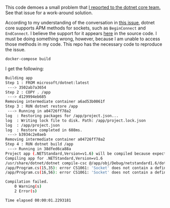 This code demoes a small problem that [I reported to the dotnet core team.](https://github.com/dotnet/corefx/issues/10566) See that issue for a work-around solution.

According to my understanding of the conversation in [this issue](https://github.com/dotnet/corefx/issues/2936), dotnet core supports APM methods for sockets, such as `BeginConnect` and `EndConnect`. I believe the support for it appears [here](https://github.com/dotnet/corefx/blob/master/src/Common/src/System/Net/Sockets/SocketAPMExtensions.cs) in the source code. I must be doing something wrong, however, because I am unable to access those methods in my code. This repo has the necessary code to reproduce the issue.
```bash
docker-compose build
```
I get the following:
```bash
Building app
Step 1 : FROM microsoft/dotnet:latest
 ---> 3502ab7a3654
Step 2 : COPY . /app
 ---> d129994eb685
Removing intermediate container a6ad53b0061f
Step 3 : RUN dotnet restore /app
 ---> Running in a04726ff78a2
log  : Restoring packages for /app/project.json...
log  : Writing lock file to disk. Path: /app/project.lock.json
log  : /app/project.json
log  : Restore completed in 608ms.
 ---> b3934c2e0aeb
Removing intermediate container a04726ff78a2
Step 4 : RUN dotnet build /app
 ---> Running in 38dfed6ca88a
Project app (.NETStandard,Version=v1.6) will be compiled because expected outputs are missing
Compiling app for .NETStandard,Version=v1.6
/usr/share/dotnet/dotnet compile-csc @/app/obj/Debug/netstandard1.6/dotnet-compile.rsp returned Exit Code 1
/app/Program.cs(15,35): error CS1061: 'Socket' does not contain a definition for 'BeginConnect' and no extension method 'BeginConnect' accepting a first argument of type 'Socket' could be found (are you missing a using directive or an assembly reference?)
/app/Program.cs(16,56): error CS1061: 'Socket' does not contain a definition for 'EndConnect' and no extension method 'EndConnect' accepting a first argument of type 'Socket' could be found (are you missing a using directive or an assembly reference?)

Compilation failed.
    0 Warning(s)
    2 Error(s)

Time elapsed 00:00:01.2293181
```
